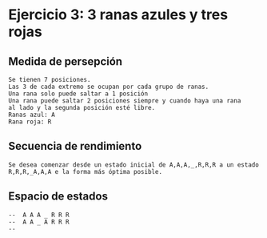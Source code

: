 #   Ejercicio 3: 3 ranas azules y tres rojas 

##  Medida de persepción 
    Se tienen 7 posiciones. 
    Las 3 de cada extremo se ocupan por cada grupo de ranas. 
    Una rana solo puede saltar a 1 posición
    Una rana puede saltar 2 posiciones siempre y cuando haya una rana 
    al lado y la segunda posición esté libre. 
    Ranas azul: A
    Rana roja: R


##  Secuencia de rendimiento 
    Se desea comenzar desde un estado inicial de A,A,A,_,R,R,R a un estado 
    R,R,R,_A,A,A e la forma más óptima posible. 



##  Espacio de estados 

    --  A A A _ R R R 
    --  A A _ A R R R 
    --  
